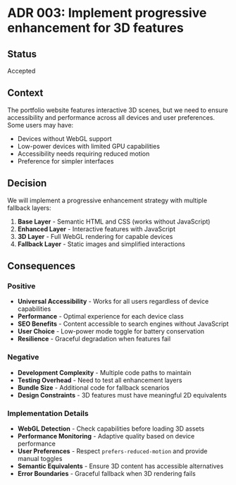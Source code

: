 # ADR 003: Implement progressive enhancement for 3D features

## Status

Accepted

## Context

The portfolio website features interactive 3D scenes, but we need to ensure accessibility and performance across all devices and user preferences. Some users may have:

- Devices without WebGL support
- Low-power devices with limited GPU capabilities
- Accessibility needs requiring reduced motion
- Preference for simpler interfaces

## Decision

We will implement a progressive enhancement strategy with multiple fallback layers:

1. **Base Layer** - Semantic HTML and CSS (works without JavaScript)
2. **Enhanced Layer** - Interactive features with JavaScript
3. **3D Layer** - Full WebGL rendering for capable devices
4. **Fallback Layer** - Static images and simplified interactions

## Consequences

### Positive

- **Universal Accessibility** - Works for all users regardless of device capabilities
- **Performance** - Optimal experience for each device class
- **SEO Benefits** - Content accessible to search engines without JavaScript
- **User Choice** - Low-power mode toggle for battery conservation
- **Resilience** - Graceful degradation when features fail

### Negative

- **Development Complexity** - Multiple code paths to maintain
- **Testing Overhead** - Need to test all enhancement layers
- **Bundle Size** - Additional code for fallback scenarios
- **Design Constraints** - 3D features must have meaningful 2D equivalents

### Implementation Details

- **WebGL Detection** - Check capabilities before loading 3D assets
- **Performance Monitoring** - Adaptive quality based on device performance
- **User Preferences** - Respect `prefers-reduced-motion` and provide manual toggles
- **Semantic Equivalents** - Ensure 3D content has accessible alternatives
- **Error Boundaries** - Graceful fallback when 3D rendering fails
